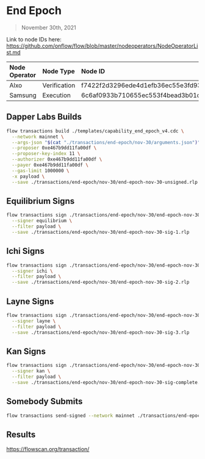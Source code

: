 # End Epoch
> November 30th, 2021

Link to node IDs here: https://github.com/onflow/flow/blob/master/nodeoperators/NodeOperatorList.md

| Node Operator             | Node Type          | Node ID  |
|:--------------------------|:-------------------|:---------|
| Alxo | Verification | f7422f2d3296ede4d1efb36ec55e3fd93702c061f7ee627881f0b3007beff2ed
| Samsung | Execution | 6c6af0933b710655ec553f4bead3b01c5e0a3ffd1194ee536efb926b356c54aa




## Dapper Labs Builds

```sh
flow transactions build ./templates/capability_end_epoch_v4.cdc \
  --network mainnet \
  --args-json "$(cat "./transactions/end-epoch/nov-30/arguments.json")" \
  --proposer 0xe467b9dd11fa00df \
  --proposer-key-index 11 \
  --authorizer 0xe467b9dd11fa00df \
  --payer 0xe467b9dd11fa00df \
  --gas-limit 1000000 \
  -x payload \
  --save ./transactions/end-epoch/nov-30/end-epoch-nov-30-unsigned.rlp
```

## Equilibrium Signs

```sh
flow transactions sign ./transactions/end-epoch/nov-30/end-epoch-nov-30-unsigned.rlp \
  --signer equilibrium \
  --filter payload \
  --save ./transactions/end-epoch/nov-30/end-epoch-nov-30-sig-1.rlp
```

## Ichi Signs

```sh
flow transactions sign ./transactions/end-epoch/nov-30/end-epoch-nov-30-sig-1.rlp \
  --signer ichi \
  --filter payload \
  --save ./transactions/end-epoch/nov-30/end-epoch-nov-30-sig-2.rlp
```

## Layne Signs

```sh
flow transactions sign ./transactions/end-epoch/nov-30/end-epoch-nov-30-sig-2.rlp \
  --signer layne \
  --filter payload \
  --save ./transactions/end-epoch/nov-30/end-epoch-nov-30-sig-3.rlp
```

## Kan Signs

```sh
flow transactions sign ./transactions/end-epoch/nov-30/end-epoch-nov-30-sig-3.rlp \
  --signer kan \
  --filter payload \
  --save ./transactions/end-epoch/nov-30/end-epoch-nov-30-sig-complete.rlp
```

## Somebody Submits

```sh
flow transactions send-signed --network mainnet ./transactions/end-epoch/nov-30/end-epoch-nov-30-sig-complete.rlp
```

## Results

https://flowscan.org/transaction/
